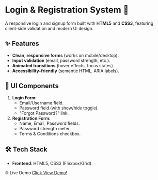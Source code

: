 # Login & Registration System 🌟

A responsive login and signup form built with **HTML5** and **CSS3**, featuring client-side validation and modern UI design.

## ✨ Features
- **Clean, responsive forms** (works on mobile/desktop).
- **Input validation** (email, password strength, etc.).
- **Animated transitions** (hover effects, focus states).
- **Accessibility-friendly** (semantic HTML, ARIA labels).

## 🎨 UI Components
1. **Login Form**:
   - Email/Username field.
   - Password field (with show/hide toggle).
   - "Forgot Password?" link.
2. **Registration Form**:
   - Name, Email, Password fields.
   - Password strength meter.
   - Terms & Conditions checkbox.

## 🛠️ Tech Stack
- **Frontend**: HTML5, CSS3 (Flexbox/Grid).

🌐 Live Demo
<a href="https://login-registration-templet.netlify.app/">Click View Demo!</a>
